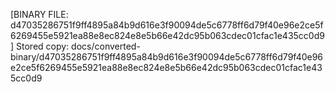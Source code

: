 [BINARY FILE: d47035286751f9ff4895a84b9d616e3f90094de5c6778ff6d79f40e96e2ce5f6269455e5921ea88e8ec824e8e5b66e42dc95b063cdec01cfac1e435cc0d9]
Stored copy: docs/converted-binary/d47035286751f9ff4895a84b9d616e3f90094de5c6778ff6d79f40e96e2ce5f6269455e5921ea88e8ec824e8e5b66e42dc95b063cdec01cfac1e435cc0d9
